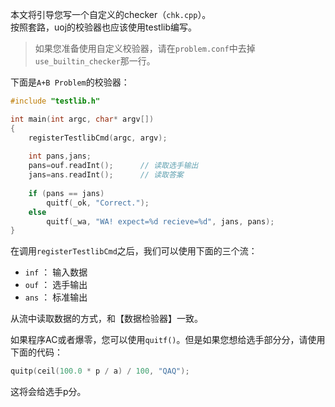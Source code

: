 
本文将引导您写一个自定义的checker（`chk.cpp`）。  
按照套路，uoj的校验器也应该使用testlib编写。

> 如果您准备使用自定义校验器，请在`problem.conf`中去掉`use_builtin_checker`那一行。

下面是`A+B Problem`的校验器：
```cpp
#include "testlib.h"

int main(int argc, char* argv[])
{
    registerTestlibCmd(argc, argv);
    
    int pans,jans;
    pans=ouf.readInt();      // 读取选手输出
    jans=ans.readInt();      // 读取答案
    
    if (pans == jans)
        quitf(_ok, "Correct.");
    else
        quitf(_wa, "WA! expect=%d recieve=%d", jans, pans);
}
```

在调用`registerTestlibCmd`之后，我们可以使用下面的三个流：

- `inf` ： 输入数据
- `ouf` ： 选手输出
- `ans` ： 标准输出

从流中读取数据的方式，和【数据检验器】一致。

如果程序AC或者爆零，您可以使用`quitf()`。但是如果您想给选手部分分，请使用下面的代码：
```cpp
quitp(ceil(100.0 * p / a) / 100, "QAQ");
```
这将会给选手p分。


